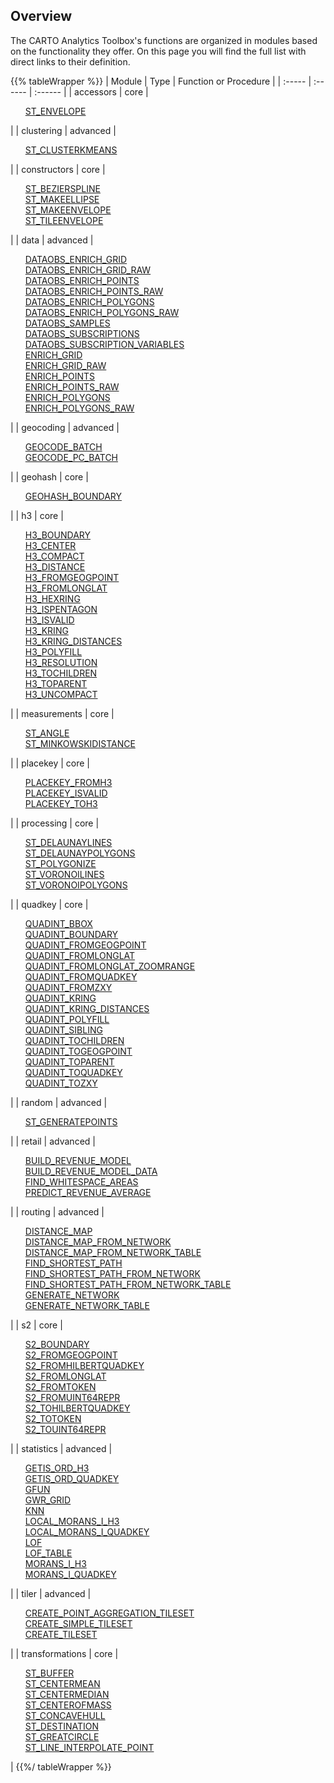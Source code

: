## Overview

The CARTO Analytics Toolbox's functions are organized in modules based on the functionality they offer. On this page you will find the full list with direct links to their definition.

{{% tableWrapper %}}
| Module | Type | Function or Procedure |
| :----- | :------ | :------ |
| accessors | core |<ul style="list-style:none"><li><a href="../accessors/#st_envelope">ST_ENVELOPE</a></li></ul>|
| clustering | advanced |<ul style="list-style:none"><li><a href="../clustering/#st_clusterkmeans">ST_CLUSTERKMEANS</a></li></ul>|
| constructors | core |<ul style="list-style:none"><li><a href="../constructors/#st_bezierspline">ST_BEZIERSPLINE</a></li><li><a href="../constructors/#st_makeellipse">ST_MAKEELLIPSE</a></li><li><a href="../constructors/#st_makeenvelope">ST_MAKEENVELOPE</a></li><li><a href="../constructors/#st_tileenvelope">ST_TILEENVELOPE</a></li></ul>|
| data | advanced |<ul style="list-style:none"><li><a href="../data/#dataobs_enrich_grid">DATAOBS_ENRICH_GRID</a></li><li><a href="../data/#dataobs_enrich_grid_raw">DATAOBS_ENRICH_GRID_RAW</a></li><li><a href="../data/#dataobs_enrich_points">DATAOBS_ENRICH_POINTS</a></li><li><a href="../data/#dataobs_enrich_points_raw">DATAOBS_ENRICH_POINTS_RAW</a></li><li><a href="../data/#dataobs_enrich_polygons">DATAOBS_ENRICH_POLYGONS</a></li><li><a href="../data/#dataobs_enrich_polygons_raw">DATAOBS_ENRICH_POLYGONS_RAW</a></li><li><a href="../data/#dataobs_samples">DATAOBS_SAMPLES</a></li><li><a href="../data/#dataobs_subscriptions">DATAOBS_SUBSCRIPTIONS</a></li><li><a href="../data/#dataobs_subscription_variables">DATAOBS_SUBSCRIPTION_VARIABLES</a></li><li><a href="../data/#enrich_grid">ENRICH_GRID</a></li><li><a href="../data/#enrich_grid_raw">ENRICH_GRID_RAW</a></li><li><a href="../data/#enrich_points">ENRICH_POINTS</a></li><li><a href="../data/#enrich_points_raw">ENRICH_POINTS_RAW</a></li><li><a href="../data/#enrich_polygons">ENRICH_POLYGONS</a></li><li><a href="../data/#enrich_polygons_raw">ENRICH_POLYGONS_RAW</a></li></ul>|
| geocoding | advanced |<ul style="list-style:none"><li><a href="../geocoding/#geocode_batch">GEOCODE_BATCH</a></li><li><a href="../geocoding/#geocode_pc_batch">GEOCODE_PC_BATCH</a></li></ul>|
| geohash | core |<ul style="list-style:none"><li><a href="../geohash/#geohash_boundary">GEOHASH_BOUNDARY</a></li></ul>|
| h3 | core |<ul style="list-style:none"><li><a href="../h3/#h3_boundary">H3_BOUNDARY</a></li><li><a href="../h3/#h3_center">H3_CENTER</a></li><li><a href="../h3/#h3_compact">H3_COMPACT</a></li><li><a href="../h3/#h3_distance">H3_DISTANCE</a></li><li><a href="../h3/#h3_fromgeogpoint">H3_FROMGEOGPOINT</a></li><li><a href="../h3/#h3_fromlonglat">H3_FROMLONGLAT</a></li><li><a href="../h3/#h3_hexring">H3_HEXRING</a></li><li><a href="../h3/#h3_ispentagon">H3_ISPENTAGON</a></li><li><a href="../h3/#h3_isvalid">H3_ISVALID</a></li><li><a href="../h3/#h3_kring">H3_KRING</a></li><li><a href="../h3/#h3_kring_distances">H3_KRING_DISTANCES</a></li><li><a href="../h3/#h3_polyfill">H3_POLYFILL</a></li><li><a href="../h3/#h3_resolution">H3_RESOLUTION</a></li><li><a href="../h3/#h3_tochildren">H3_TOCHILDREN</a></li><li><a href="../h3/#h3_toparent">H3_TOPARENT</a></li><li><a href="../h3/#h3_uncompact">H3_UNCOMPACT</a></li></ul>|
| measurements | core |<ul style="list-style:none"><li><a href="../measurements/#st_angle">ST_ANGLE</a></li><li><a href="../measurements/#st_minkowskidistance">ST_MINKOWSKIDISTANCE</a></li></ul>|
| placekey | core |<ul style="list-style:none"><li><a href="../placekey/#placekey_fromh3">PLACEKEY_FROMH3</a></li><li><a href="../placekey/#placekey_isvalid">PLACEKEY_ISVALID</a></li><li><a href="../placekey/#placekey_toh3">PLACEKEY_TOH3</a></li></ul>|
| processing | core |<ul style="list-style:none"><li><a href="../processing/#st_delaunaylines">ST_DELAUNAYLINES</a></li><li><a href="../processing/#st_delaunaypolygons">ST_DELAUNAYPOLYGONS</a></li><li><a href="../processing/#st_polygonize">ST_POLYGONIZE</a></li><li><a href="../processing/#st_voronoilines">ST_VORONOILINES</a></li><li><a href="../processing/#st_voronoipolygons">ST_VORONOIPOLYGONS</a></li></ul>|
| quadkey | core |<ul style="list-style:none"><li><a href="../quadkey/#quadint_bbox">QUADINT_BBOX</a></li><li><a href="../quadkey/#quadint_boundary">QUADINT_BOUNDARY</a></li><li><a href="../quadkey/#quadint_fromgeogpoint">QUADINT_FROMGEOGPOINT</a></li><li><a href="../quadkey/#quadint_fromlonglat">QUADINT_FROMLONGLAT</a></li><li><a href="../quadkey/#quadint_fromlonglat_zoomrange">QUADINT_FROMLONGLAT_ZOOMRANGE</a></li><li><a href="../quadkey/#quadint_fromquadkey">QUADINT_FROMQUADKEY</a></li><li><a href="../quadkey/#quadint_fromzxy">QUADINT_FROMZXY</a></li><li><a href="../quadkey/#quadint_kring">QUADINT_KRING</a></li><li><a href="../quadkey/#quadint_kring_distances">QUADINT_KRING_DISTANCES</a></li><li><a href="../quadkey/#quadint_polyfill">QUADINT_POLYFILL</a></li><li><a href="../quadkey/#quadint_sibling">QUADINT_SIBLING</a></li><li><a href="../quadkey/#quadint_tochildren">QUADINT_TOCHILDREN</a></li><li><a href="../quadkey/#quadint_togeogpoint">QUADINT_TOGEOGPOINT</a></li><li><a href="../quadkey/#quadint_toparent">QUADINT_TOPARENT</a></li><li><a href="../quadkey/#quadint_toquadkey">QUADINT_TOQUADKEY</a></li><li><a href="../quadkey/#quadint_tozxy">QUADINT_TOZXY</a></li></ul>|
| random | advanced |<ul style="list-style:none"><li><a href="../random/#st_generatepoints">ST_GENERATEPOINTS</a></li></ul>|
| retail | advanced |<ul style="list-style:none"><li><a href="../retail/#build_revenue_model">BUILD_REVENUE_MODEL</a></li><li><a href="../retail/#build_revenue_model_data">BUILD_REVENUE_MODEL_DATA</a></li><li><a href="../retail/#find_whitespace_areas">FIND_WHITESPACE_AREAS</a></li><li><a href="../retail/#predict_revenue_average">PREDICT_REVENUE_AVERAGE</a></li></ul>|
| routing | advanced |<ul style="list-style:none"><li><a href="../routing/#distance_map">DISTANCE_MAP</a></li><li><a href="../routing/#distance_map_from_network">DISTANCE_MAP_FROM_NETWORK</a></li><li><a href="../routing/#distance_map_from_network_table">DISTANCE_MAP_FROM_NETWORK_TABLE</a></li><li><a href="../routing/#find_shortest_path">FIND_SHORTEST_PATH</a></li><li><a href="../routing/#find_shortest_path_from_network">FIND_SHORTEST_PATH_FROM_NETWORK</a></li><li><a href="../routing/#find_shortest_path_from_network_table">FIND_SHORTEST_PATH_FROM_NETWORK_TABLE</a></li><li><a href="../routing/#generate_network">GENERATE_NETWORK</a></li><li><a href="../routing/#generate_network_table">GENERATE_NETWORK_TABLE</a></li></ul>|
| s2 | core |<ul style="list-style:none"><li><a href="../s2/#s2_boundary">S2_BOUNDARY</a></li><li><a href="../s2/#s2_fromgeogpoint">S2_FROMGEOGPOINT</a></li><li><a href="../s2/#s2_fromhilbertquadkey">S2_FROMHILBERTQUADKEY</a></li><li><a href="../s2/#s2_fromlonglat">S2_FROMLONGLAT</a></li><li><a href="../s2/#s2_fromtoken">S2_FROMTOKEN</a></li><li><a href="../s2/#s2_fromuint64repr">S2_FROMUINT64REPR</a></li><li><a href="../s2/#s2_tohilbertquadkey">S2_TOHILBERTQUADKEY</a></li><li><a href="../s2/#s2_totoken">S2_TOTOKEN</a></li><li><a href="../s2/#s2_touint64repr">S2_TOUINT64REPR</a></li></ul>|
| statistics | advanced |<ul style="list-style:none"><li><a href="../statistics/#getis_ord_h3">GETIS_ORD_H3</a></li><li><a href="../statistics/#getis_ord_quadkey">GETIS_ORD_QUADKEY</a></li><li><a href="../statistics/#gfun">GFUN</a></li><li><a href="../statistics/#gwr_grid">GWR_GRID</a></li><li><a href="../statistics/#knn">KNN</a></li><li><a href="../statistics/#local_morans_i_h3">LOCAL_MORANS_I_H3</a></li><li><a href="../statistics/#local_morans_i_quadkey">LOCAL_MORANS_I_QUADKEY</a></li><li><a href="../statistics/#lof">LOF</a></li><li><a href="../statistics/#lof_table">LOF_TABLE</a></li><li><a href="../statistics/#morans_i_h3">MORANS_I_H3</a></li><li><a href="../statistics/#morans_i_quadkey">MORANS_I_QUADKEY</a></li></ul>|
| tiler | advanced |<ul style="list-style:none"><li><a href="../tiler/#create_point_aggregation_tileset">CREATE_POINT_AGGREGATION_TILESET</a></li><li><a href="../tiler/#create_simple_tileset">CREATE_SIMPLE_TILESET</a></li><li><a href="../tiler/#create_tileset">CREATE_TILESET</a></li></ul>|
| transformations | core |<ul style="list-style:none"><li><a href="../transformations/#st_buffer">ST_BUFFER</a></li><li><a href="../transformations/#st_centermean">ST_CENTERMEAN</a></li><li><a href="../transformations/#st_centermedian">ST_CENTERMEDIAN</a></li><li><a href="../transformations/#st_centerofmass">ST_CENTEROFMASS</a></li><li><a href="../transformations/#st_concavehull">ST_CONCAVEHULL</a></li><li><a href="../transformations/#st_destination">ST_DESTINATION</a></li><li><a href="../transformations/#st_greatcircle">ST_GREATCIRCLE</a></li><li><a href="../transformations/#st_line_interpolate_point">ST_LINE_INTERPOLATE_POINT</a></li></ul>|
{{%/ tableWrapper %}}